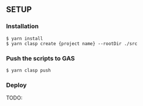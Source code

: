 ## SETUP

### Installation

```
$ yarn install
$ yarn clasp create {project name} --rootDir ./src
```

### Push the scripts to GAS

```
$ yarn clasp push
```

### Deploy

TODO:
